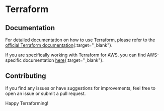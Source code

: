 # Terraform
## Documentation

For detailed documentation on how to use Terraform, please refer to the [official Terraform documentation](https://www.terraform.io/docs/index.html){:target="_blank"}.

If you are specifically working with Terraform for AWS, you can find AWS-specific documentation [here](https://www.terraform.io/docs/providers/aws/index.html){:target="_blank"}.

## Contributing

If you find any issues or have suggestions for improvements, feel free to open an issue or submit a pull request.

Happy Terraforming!


